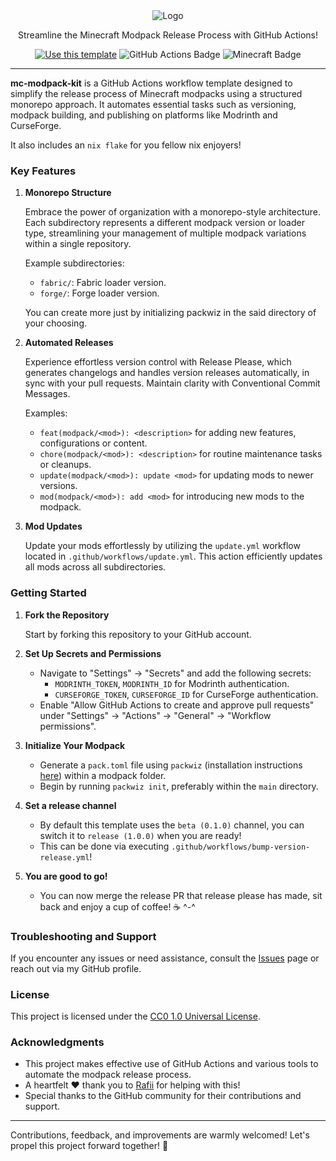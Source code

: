 <div align="center">
  <img src="https://github.com/jh-devv/mc-modpack-kit/assets/122896463/003f8682-7e4f-4797-bdc8-2610a5d505de" alt="Logo">
</div>

<p align="center">Streamline the Minecraft Modpack Release Process with GitHub Actions!</p>

<p align="center">
  <a href="https://github.com/badges/shields/generate">
    <img src="https://img.shields.io/badge/use%20this-template-blue?logo=github&style=for-the-badge" alt="Use this template"></a>
  <img src="https://img.shields.io/badge/GitHub%20Actions-2088FF?logo=githubactions&logoColor=fff&style=for-the-badge" alt="GitHub Actions Badge">
  <img src="https://img.shields.io/badge/Minecraft-62B47A?logo=minecraft&logoColor=fff&style=for-the-badge" alt="Minecraft Badge">
</p>

---

**mc-modpack-kit** is a GitHub Actions workflow template designed to simplify the release process of Minecraft modpacks using a structured monorepo approach. It automates essential tasks such as versioning, modpack building, and publishing on platforms like Modrinth and CurseForge. 

It also includes an `nix flake` for you fellow nix enjoyers!

### Key Features

1. **Monorepo Structure**

   Embrace the power of organization with a monorepo-style architecture. Each subdirectory represents a different modpack version or loader type, streamlining your management of multiple modpack variations within a single repository.

   Example subdirectories:
   - `fabric/`: Fabric loader version.
   - `forge/`: Forge loader version.

   You can create more just by initializing packwiz in the said directory of your choosing.

2. **Automated Releases**

   Experience effortless version control with Release Please, which generates changelogs and handles version releases automatically, in sync with your pull requests. Maintain clarity with Conventional Commit Messages.

   Examples:
    - `feat(modpack/<mod>): <description>` for adding new features, configurations or content.
    - `chore(modpack/<mod>): <description>` for routine maintenance tasks or cleanups.
    - `update(modpack/<mod>): update <mod>` for updating mods to newer versions.
    - `mod(modpack/<mod>): add <mod>` for introducing new mods to the modpack.
       
4. **Mod Updates**

   Update your mods effortlessly by utilizing the `update.yml` workflow located in `.github/workflows/update.yml`. This action efficiently updates all mods across all subdirectories.

### Getting Started

1. **Fork the Repository**

   Start by forking this repository to your GitHub account.

2. **Set Up Secrets and Permissions**

   - Navigate to "Settings" -> "Secrets" and add the following secrets:
     - `MODRINTH_TOKEN`, `MODRINTH_ID` for Modrinth authentication.
     - `CURSEFORGE_TOKEN`, `CURSEFORGE_ID` for CurseForge authentication.
   - Enable "Allow GitHub Actions to create and approve pull requests" under "Settings" -> "Actions" -> "General" -> "Workflow permissions".

3. **Initialize Your Modpack**

   - Generate a `pack.toml` file using `packwiz` (installation instructions [here](https://packwiz.infra.link/installation/)) within a modpack folder.
   - Begin by running `packwiz init`, preferably within the `main` directory.
  
4. **Set a release channel**
   - By default this template uses the `beta (0.1.0)` channel, you can switch it to `release (1.0.0)` when you are ready!
   - This can be done via executing `.github/workflows/bump-version-release.yml`!

5. **You are good to go!**
   - You can now merge the release PR that release please has made, sit back and enjoy a cup of coffee! ☕ ^-^

### Troubleshooting and Support

If you encounter any issues or need assistance, consult the [Issues](https://github.com/jh-devv/mc-modpack-kit/issues) page or reach out via my GitHub profile.

### License

This project is licensed under the [CC0 1.0 Universal License](LICENSE).

### Acknowledgments

- This project makes effective use of GitHub Actions and various tools to automate the modpack release process.
- A heartfelt ❤️ thank you to [Rafii](https://github.com/Rafii2198) for helping with this!
- Special thanks to the GitHub community for their contributions and support.

---

Contributions, feedback, and improvements are warmly welcomed! Let's propel this project forward together! 🚀
